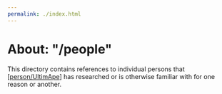 ```yaml
---
permalink: ./index.html
---
```


# About: "/people"

This directory contains references to individual persons that [[person/UltimApe]] has researched or is otherwise familiar with for one reason or another.


[//begin]: # "Autogenerated link references for markdown compatibility"
[person/UltimApe]: ultimape.md "About: UltimApe"
[//end]: # "Autogenerated link references"